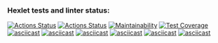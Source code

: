 ### Hexlet tests and linter status:
[![Actions Status](https://github.com/GHMan2021/python-project-lvl3/workflows/hexlet-check/badge.svg)](https://github.com/GHMan2021/python-project-lvl3/actions)
[![Actions Status](https://github.com/GHMan2021/python-project-lvl3/workflows/all-tests/badge.svg)](https://github.com/GHMan2021/python-project-lvl3/actions)
[![Maintainability](https://api.codeclimate.com/v1/badges/fc3cda5c3f89aa5cb688/maintainability)](https://codeclimate.com/github/GHMan2021/python-project-lvl3/maintainability)
[![Test Coverage](https://api.codeclimate.com/v1/badges/fc3cda5c3f89aa5cb688/test_coverage)](https://codeclimate.com/github/GHMan2021/python-project-lvl3/test_coverage)
[![asciicast](https://asciinema.org/a/jgNyjHTmINFu24hhwxv1zMg1N.svg)](https://asciinema.org/a/jgNyjHTmINFu24hhwxv1zMg1N)
[![asciicast](https://asciinema.org/a/SfCQsCmH2IUlXfESzo3Vx82bx.svg)](https://asciinema.org/a/SfCQsCmH2IUlXfESzo3Vx82bx)
[![asciicast](https://asciinema.org/a/NIb7K6t5cfs3rFERtyc6VuUGD.svg)](https://asciinema.org/a/NIb7K6t5cfs3rFERtyc6VuUGD)
[![asciicast](https://asciinema.org/a/zaPf6D208MfNizm9v0pbrDGbl.svg)](https://asciinema.org/a/zaPf6D208MfNizm9v0pbrDGbl)
[![asciicast](https://asciinema.org/a/XOZgIiH12OgY56lmiDywneT0w.svg)](https://asciinema.org/a/XOZgIiH12OgY56lmiDywneT0w)
[![asciicast](https://asciinema.org/a/up3lx6zxrqA5iDiiAE56adwE4.svg)](https://asciinema.org/a/up3lx6zxrqA5iDiiAE56adwE4)